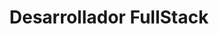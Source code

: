 ---
draft: false
name: "Francisco Manuel Vilallobos Páez"
title: "Desarrollador FullStack"
avatar: {
    src: "https://images.unsplash.com/photo-1535713875002-d1d0cf377fde?&fit=crop&w=280",
    alt: "Francisco Manuel Vilallobos Páez"
}
publishDate: "2024-02-20 21:50"
---
